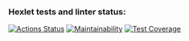 ### Hexlet tests and linter status:
[![Actions Status](https://github.com/5line5/frontend-project-11/actions/workflows/hexlet-check.yml/badge.svg)](https://github.com/5line5/frontend-project-11/actions)
[![Maintainability](https://api.codeclimate.com/v1/badges/0da72526595108fa73c2/maintainability)](https://codeclimate.com/github/5line5/frontend-project-11/maintainability)
[![Test Coverage](https://api.codeclimate.com/v1/badges/0da72526595108fa73c2/test_coverage)](https://codeclimate.com/github/5line5/frontend-project-11/test_coverage)